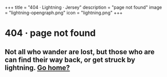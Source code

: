 +++
title = "404 · Lightning · Jersey"
description = "page not found"
image = "lightning-opengraph.png"
icon = "lightning.png"
+++

# 404 · page not found

## Not all who wander are lost, but those who are can find their way back, or get struck by lightning. [Go home?](/)
